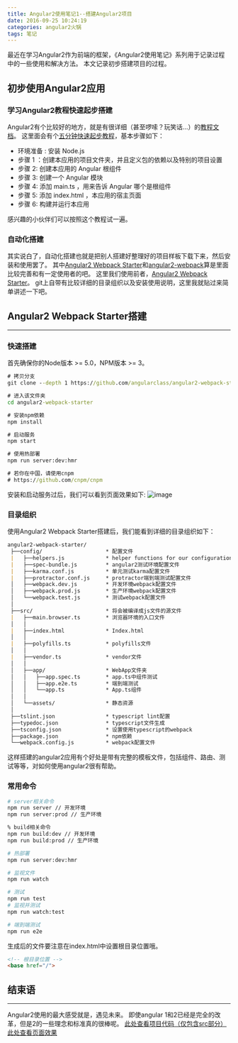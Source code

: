 ```yaml
---
title: Angular2使用笔记1--搭建Angular2项目
date: 2016-09-25 10:24:19
categories: angular2火锅
tags: 笔记
---
```

最近在学习Angular2作为前端的框架，《Angular2使用笔记》系列用于记录过程中的一些使用和解决方法。
本文记录初步搭建项目的过程。
<!--more-->

## 初步使用Angular2应用

### 学习Angular2教程快速起步搭建
Angular2有个比较好的地方，就是有很详细（甚至啰嗦？玩笑话...）的[教程文档](https://angular.cn/docs/ts/latest/)。
这里面会有个[五分钟快速起步教程](https://angular.cn/docs/ts/latest/quickstart.html)，基本步骤如下：
- 环境准备 : 安装 Node.js
- 步骤 1 ：创建本应用的项目文件夹，并且定义包的依赖以及特别的项目设置
- 步骤 2: 创建本应用的 Angular 根组件
- 步骤 3: 创建一个 Angular 模块
- 步骤 4: 添加 main.ts ，用来告诉 Angular 哪个是根组件
- 步骤 5: 添加 index.html ，本应用的宿主页面
- 步骤 6: 构建并运行本应用

感兴趣的小伙伴们可以按照这个教程试一遍。

### 自动化搭建
其实说白了，自动化搭建也就是把别人搭建好整理好的项目样板下载下来，然后安装和使用罢了。
其中[Angular2 Webpack Starter](https://github.com/AngularClass/angular2-webpack-starter)和[angular2-webpack](https://github.com/preboot/angular2-webpack)算是里面比较完善和有一定使用者的吧。
这里我们使用前者，[Angular2 Webpack Starter](https://github.com/AngularClass/angular2-webpack-starter)。
git上自带有比较详细的目录组织以及安装使用说明，这里我就贴过来简单讲述一下吧。

## Angular2 Webpack Starter搭建
---
### 快速搭建
首先确保你的Node版本 >= 5.0，NPM版本 >= 3。
``` cmd
# 拷贝分支
git clone --depth 1 https://github.com/angularclass/angular2-webpack-starter.git

# 进入该文件夹
cd angular2-webpack-starter

# 安装npm依赖
npm install

# 启动服务
npm start

# 使用热部署
npm run server:dev:hmr

# 若你在中国，请使用cnpm
# https://github.com/cnpm/cnpm
```
安装和启动服务过后，我们可以看到页面效果如下:
![image](https://github-imglib-1255459943.cos.ap-chengdu.myqcloud.com/4D9F.tmp.png)

### 目录组织
使用Angular2 Webpack Starter搭建后，我们能看到详细的目录组织如下：
``` md
angular2-webpack-starter/
 ├──config/                    * 配置文件
 |   ├──helpers.js             * helper functions for our configuration files
 |   ├──spec-bundle.js         * angular2测试环境配置文件
 |   ├──karma.conf.js          * 单元测试karma配置文件
 |   ├──protractor.conf.js     * protractor端到端测试配置文件
 │   ├──webpack.dev.js         * 开发环境webpack配置文件
 │   ├──webpack.prod.js        * 生产环境webpack配置文件
 │   └──webpack.test.js        * 测试webpack配置文件
 │
 ├──src/                       * 将会被编译成js文件的源文件
 |   ├──main.browser.ts        * 浏览器环境的入口文件
 │   │
 |   ├──index.html             * Index.html
 │   │
 |   ├──polyfills.ts           * polyfills文件
 │   │
 |   ├──vendor.ts              * vendor文件
 │   │
 │   ├──app/                   * WebApp文件夹
 │   │   ├──app.spec.ts        * app.ts中组件测试
 │   │   ├──app.e2e.ts         * 端到端测试
 │   │   └──app.ts             * App.ts组件
 │   │
 │   └──assets/                * 静态资源
 │
 ├──tslint.json                * typescript lint配置
 ├──typedoc.json               * typescript文件生成
 ├──tsconfig.json              * 设置使用typescript的webpack
 ├──package.json               * npm依赖
 └──webpack.config.js          * webpack配置文件 
```
这样搭建的angular2应用有个好处是带有完整的模板文件，包括组件、路由、测试等等，对如何使用angular2很有帮助。

### 常用命令
``` bash
# server相关命令
npm run server // 开发环境
npm run server:prod // 生产环境

% build相关命令
npm run build:dev // 开发环境
npm run build:prod // 生产环境

# 热部署
npm run server:dev:hmr

# 监视文件
npm run watch

# 测试
npm run test
# 监视并测试
npm run watch:test

# 端到端测试
npm run e2e
```
生成后的文件要注意在index.html中设置根目录位置哦。
``` html
<!-- 根目录位置 -->
<base href="/">
```

## 结束语
-----
Angular2使用的最大感受就是，遇见未来。
即使angular 1和2已经是完全的改革，但是2的一些理念和标准真的很棒呢。
[此处查看项目代码（仅包含src部分）](https://github.com/godbasin/godbasin.github.io/tree/blog-codes/angular2-notes/1-create-angular2-project)
[此处查看页面效果](http://angular2-notes.godbasin.com/1-create-angular2-project/index.html)